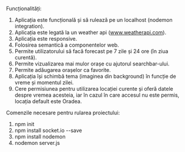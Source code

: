 Funcționalități:
1. Aplicația este funcțională și să rulează pe un localhost (nodemon integration).
2. Aplicația este legată la un weather api (www.weatherapi.com).
3. Aplicația este responsive.
4. Folosirea semantică a componentelor web.
5. Permite utilizatorului să facă forecast pe 7 zile și 24 ore (în ziua curentă).
6. Permite vizualizarea mai mulor orașe cu ajutorul searchbar-ului.
7. Permite adăugarea orașelor ca favorite.
8. Aplicația își schimbă tema (imaginea din background) în funcție de vreme și momentul zilei.
9. Cere permisiunea pentru utilizarea locației curente și oferă datele despre vremea acesteia, iar în cazul în care accesul nu este permis, locația default este Oradea.

Comenzile necesare pentru rularea proiectului:
1. npm init
2. npm install socket.io --save
3. npm install nodemon
4. nodemon server.js
